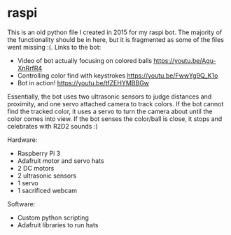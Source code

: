 # raspi

This is an old python file I created in 2015 for my raspi bot. The majority of the functionality should be in here, but it is fragmented as some of the files went missing :(. Links to the bot:

* Video of bot actually focusing on colored balls https://youtu.be/Agu-XnRrfR4
* Controlling color find with keystrokes https://youtu.be/FwwYg9Q_K1o
* Bot in action! https://youtu.be/tfZEHYMBBGw

Essentially, the bot uses two ultrasonic sensors to judge distances and proximity, and one servo attached camera to track colors. If the bot cannot find the tracked color, it uses a servo to turn the camera about until the color comes into view. If the bot senses the color/ball is close, it stops and celebrates with R2D2 sounds :)

Hardware:
* Raspberry Pi 3
* Adafruit motor and servo hats
* 2 DC motors
* 2 ultrasonic sensors
* 1 servo
* 1 sacrificed webcam

Software:
* Custom python scripting
* Adafruit libraries to run hats

